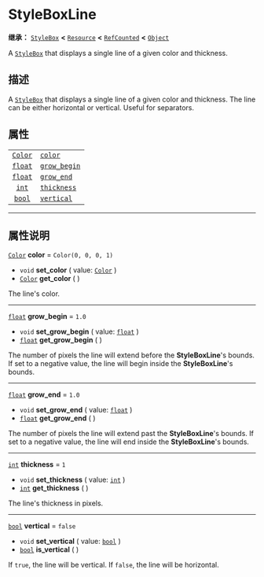 <!-- ⚠ 请勿编辑本文件 ⚠ -->
<!-- 本文档使用脚本从 WeDot 引擎源码仓库生成。 -->
<!-- 生成脚本：https://github.com/WeDot-Engine/WeDot/tree/master/doc/tools/make_md.py； -->
<!-- 原文件：https://github.com/WeDot-Engine/WeDot/tree/master/doc/classes/StyleBoxLine.xml。 -->

<div id="_class_styleboxline"></div>

# StyleBoxLine

**继承：** [`StyleBox`](class_stylebox.md) **<** [`Resource`](class_resource.md) **<** [`RefCounted`](class_refcounted.md) **<** [`Object`](class_object.md)

A [`StyleBox`](class_stylebox.md) that displays a single line of a given color and thickness.

## 描述

A [`StyleBox`](class_stylebox.md) that displays a single line of a given color and thickness. The line can be either horizontal or vertical. Useful for separators.

## 属性

|||
|:-:|:--|
| [`Color`](class_color.md) | [`color`](class_styleboxline.md#class_styleboxline_property_color)           | ``Color(0, 0, 0, 1)`` |
| [`float`](class_float.md) | [`grow_begin`](class_styleboxline.md#class_styleboxline_property_grow_begin) | ``1.0``               |
| [`float`](class_float.md) | [`grow_end`](class_styleboxline.md#class_styleboxline_property_grow_end)     | ``1.0``               |
| [`int`](class_int.md)     | [`thickness`](class_styleboxline.md#class_styleboxline_property_thickness)   | ``1``                 |
| [`bool`](class_bool.md)   | [`vertical`](class_styleboxline.md#class_styleboxline_property_vertical)     | ``false``             |

<!-- rst-class:: classref-section-separator -->

---

## 属性说明

<div id="_class_styleboxline_property_color"></div>

[`Color`](class_color.md) **color** = ``Color(0, 0, 0, 1)`` <div id="class_styleboxline_property_color"></div>

- `void` **set_color** ( value: [`Color`](class_color.md) )
- [`Color`](class_color.md) **get_color** ( )

The line's color.

<!-- rst-class:: classref-item-separator -->

---

<div id="_class_styleboxline_property_grow_begin"></div>

[`float`](class_float.md) **grow_begin** = ``1.0`` <div id="class_styleboxline_property_grow_begin"></div>

- `void` **set_grow_begin** ( value: [`float`](class_float.md) )
- [`float`](class_float.md) **get_grow_begin** ( )

The number of pixels the line will extend before the **StyleBoxLine**'s bounds. If set to a negative value, the line will begin inside the **StyleBoxLine**'s bounds.

<!-- rst-class:: classref-item-separator -->

---

<div id="_class_styleboxline_property_grow_end"></div>

[`float`](class_float.md) **grow_end** = ``1.0`` <div id="class_styleboxline_property_grow_end"></div>

- `void` **set_grow_end** ( value: [`float`](class_float.md) )
- [`float`](class_float.md) **get_grow_end** ( )

The number of pixels the line will extend past the **StyleBoxLine**'s bounds. If set to a negative value, the line will end inside the **StyleBoxLine**'s bounds.

<!-- rst-class:: classref-item-separator -->

---

<div id="_class_styleboxline_property_thickness"></div>

[`int`](class_int.md) **thickness** = ``1`` <div id="class_styleboxline_property_thickness"></div>

- `void` **set_thickness** ( value: [`int`](class_int.md) )
- [`int`](class_int.md) **get_thickness** ( )

The line's thickness in pixels.

<!-- rst-class:: classref-item-separator -->

---

<div id="_class_styleboxline_property_vertical"></div>

[`bool`](class_bool.md) **vertical** = ``false`` <div id="class_styleboxline_property_vertical"></div>

- `void` **set_vertical** ( value: [`bool`](class_bool.md) )
- [`bool`](class_bool.md) **is_vertical** ( )

If `true`, the line will be vertical. If `false`, the line will be horizontal.

[^virtual]: 本方法通常需要用户覆盖才能生效。
[^const]: 本方法无副作用，不会修改该实例的任何成员变量。
[^vararg]: 本方法除了能接受在此处描述的参数外，还能够继续接受任意数量的参数。
[^constructor]: 本方法用于构造某个类型。
[^static]: 调用本方法无需实例，可直接使用类名进行调用。
[^operator]: 本方法描述的是使用本类型作为左操作数的有效运算符。
[^bitfield]: 这个值是由下列位标志构成位掩码的整数。
[^void]: 无返回值。

